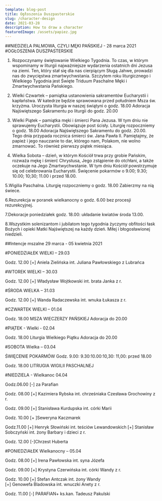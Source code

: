 ```yaml
---
template: blog-post
title: Ogłoszenia Duszpasterskie
slug: /character-design
date: 2021-03-28
description: How to draw a character
featuredImage: /assets/papiez.jpg
---
```

##NIEDZIELA PALMOWA, CZYLI MĘKI PAŃSKIEJ  - 28 marca 2021                                             #OGŁOSZENIA DUSZPASTERSKIE

1. Rozpoczynamy świętowanie Wielkiego Tygodnia. To czas, w którym wspominamy w liturgii najważniejsze wydarzenia ostatnich dni Jezusa na ziemi. Ten, który stał się dla nas cierpiącym Sługą Jahwe, prowadzi nas do zwycięstwa zmartwychwstania. Szczytem roku liturgicznego i Wielkiego Tygodnia jest Święte Triduum Paschalne Męki i Zmartwychwstania Pańskiego.

2. Wielki Czwartek – pamiątka ustanowienia sakramentów Eucharystii i kapłaństwa. W katedrze będzie sprawowana przed południem Msza św. krzyżma. Uroczysta liturgia w naszej świątyni  o godz. 18.00  Adoracja Najświętszego Sakramentu po liturgii do godz. 20.00

3. Wielki Piątek – pamiątka męki i śmierci Pana Jezusa. W tym dniu nie sprawujemy Eucharystii. Obowiązuje post ścisły. Liturgię rozpoczniemy o godz. 18.00  Adoracja Najświętszego Sakramentu do godz. 20.00.  Tego dnia przypada rocznica śmierci św. Jana Pawła II. Pamiętajmy, że papież i jego nauczanie to dar, którego nam, Polakom, nie wolno zmarnować.
           To również pierwszy piątek miesiąca.

4. Wielka Sobota – dzień, w którym Kościół trwa przy grobie Pańskim, rozważa mękę i śmierć Chrystusa, Jego zstąpienie do otchłani, a także oczekuje na Jego Zmartwychwstanie. W tym dniu Kościół powstrzymuje się od celebrowania Eucharystii.                                                   Święcenie pokarmów o 9.00; 9.30; 10.00; 10;30; 11.00 i przed 18.00.

5.Wigilia Paschalna. Liturgię rozpoczniemy o godz. 18.00  Zabierzmy na nią świece.
 
6.Rezurekcja w poranek wielkanocny o godz. 6.00  bez procesji rezurekcyjnej. 

7.Dekoracje poniedziałek godz. 18.00: układanie kwiatów środa 13.00.

8.Wszystkim solenizantom i jubilatom tego tygodnia życzymy obfitości łask Bożych i opieki Matki Najświętszej na każdy dzień. Miłej i błogosławionej niedzieli.



##Intencje mszalne 29 marca  - 05 kwietnia  2021

#PONIEDZIAŁEK WIELKI – 29.03

Godz. 12.00  [+]  Aniela Zielińska int. Juliana Pawłowskiego z Lubrańca

#WTOREK WIELKI – 30.03

Godz. 12.00  [+] Władysław Wojtkowski int. brata Janka z r.

#ŚRODA WIELKA – 31.03

Godz. 12.00  [+] Wanda Radaczewska int. wnuka Łukasza z r.

#CZWARTEK WIELKI – 01.04

Godz. 18.00  MSZA WIECZERZY PAŃSKIEJ Adoracja do 20.00

#PIĄTEK - Wielki - 02.04

Godz. 18.00  Liturgia Wielkiego Piątku Adoracja do 20.00

#SOBOTA Wielka – 03.04

ŚWIĘCENIE POKARMÓW  Godz. 9.00: 9.30:10.00:10,30: 11,00: przed 18.00

Godz. 18.00   LITRUGIA WIGILII PASCHALNEJ

#NIEDZIELA - Wielkanoc 04.04

Godz.06.00  [-] za Parafian 

Godz. 08.00 [+] Kazimiera Rybska int. chrześniaka Czesława Grochowiny z r.

Godz. 09.00 [+] Stanisława Kurdupska int. córki Marii

Godz. 10.00 [+ ]Seweryna Kaczmarek

Godz.11.00 [+] Henryk  Słowiński int. teściów Lewandowskich
[+] Stanisław Sobczyński int. żony Barbary i dzieci z r.

Godz. 12.00 [-]Chrzest Huberta

#PONIEDZIAŁEK Wielkanocny – 05.04

Godz. 08.00 [+] Irena Pawłowska int. syna Józefa

Godz. 09.00 [+] Krystyna Czerwińska int. córki Wandy z r. 

Godz. 10.00 [+] Stefan Antczak int. żony Wandy  
[+] Genowefa Bladowska int. wnuczki Anety z r. 

Godz. 11.00 [-] PARAFIAN+ ks.kan. Tadeusz Pakulski